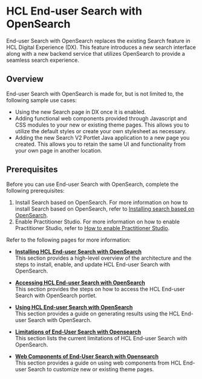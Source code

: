# HCL End-user Search with OpenSearch

End-user Search with OpenSearch replaces the existing Search feature in HCL Digital Experience (DX). This feature introduces a new search interface along with a new backend service that utilizes OpenSearch to provide a seamless search experience.

## Overview

End-user Search with OpenSearch is made for, but is not limited to, the following sample use cases:

- Using the new Search page in DX once it is enabled.
- Adding functional web components provided through Javascript and CSS modules to your new or existing theme pages. This allows you to utilize the default styles or create your own stylesheet as necessary.
- Adding the new Search V2 Portlet Java application to a new page you created. This allows you to retain the same UI and functionality from your own page in another location.

## Prerequisites

Before you can use End-user Search with OpenSearch, complete the following prerequisites:

1. Install Search based on OpenSearch. For more information on how to install Search based on OpenSearch, refer to [Installing search based on OpenSearch](../../deployment/install/container/helm_deployment/preparation/optional_tasks/optional_install_new_search.md).
2. Enable Practitioner Studio. For more information on how to enable Practitioner Studio, refer to [How to enable Practitioner Studio](../../build_sites/practitioner_studio/working_with_ps/enable_prac_studio.md).

Refer to the following pages for more information:

- **[Installing HCL End-user Search with OpenSearch](../search_using_opensearch/installation/index.md)**<br>
This section provides a high-level overview of the architecture and the steps to install, enable, and update HCL End-user Search with OpenSearch.

- **[Accessing HCL End-user Search with OpenSearch](../search_using_opensearch/access/index.md)**<br>
This section provides the steps on how to access the HCL End-user Search with OpenSearch portlet.

- **[Using HCL End-user Search with OpenSearch](../search_using_opensearch/usage/index.md)**<br>
This section provides a guide on generating results using the HCL End-user Search with OpenSearch.

- **[Limitations of End-User Search with Opensearch](../search_using_opensearch/limitations/index.md)**<br>
This section lists the current limitations of HCL End-user Search with OpenSearch.

- **[Web Components of End-User Search with Opensearch](../search_using_opensearch/component/index.md)**<br>
This section provides a guide on using web components from HCL End-user Search to customize new or existing theme pages.
